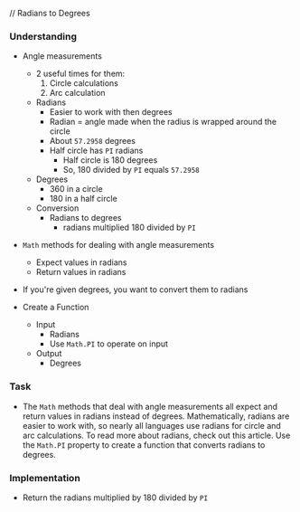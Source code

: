 // Radians to Degrees

### Understanding
- Angle measurements
  + 2 useful times for them:
    1. Circle calculations
    2. Arc calculation
  + Radians
    * Easier to work with then degrees
    * Radian = angle made when the radius is wrapped around the circle
    * About `57.2958` degrees
    * Half circle has `PI` radians
      - Half circle is 180 degrees
      - So, 180 divided by `PI` equals `57.2958`
  + Degrees
    * 360 in a circle
    * 180 in a half circle
  + Conversion
    * Radians to degrees
      - radians multiplied 180 divided by `PI` 
- `Math` methods for dealing with angle measurements
  + Expect values in radians
  + Return values in radians
- If you're given degrees, you want to convert them to radians

- Create a Function
  + Input
    * Radians
    * Use `Math.PI` to operate on input
  + Output
    * Degrees

### Task
- The `Math` methods that deal with angle measurements all expect and return values in radians instead of degrees. Mathematically, radians are easier to work with, so nearly all languages use radians for circle and arc calculations. To read more about radians, check out this article. Use the `Math.PI` property to create a function that converts radians to degrees.

### Implementation
- Return the radians multiplied by 180 divided by `PI`
